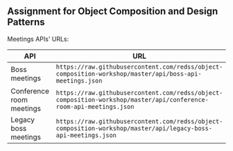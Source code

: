 ## Assignment for Object Composition and Design Patterns

Meetings APIs' URLs:

| API | URL |
|-|-|
| Boss meetings | `https://raw.githubusercontent.com/redss/object-composition-workshop/master/api/boss-api-meetings.json` |
| Conference room meetings | `https://raw.githubusercontent.com/redss/object-composition-workshop/master/api/conference-room-api-meetings.json` |
| Legacy boss meetings | `https://raw.githubusercontent.com/redss/object-composition-workshop/master/api/legacy-boss-api-meetings.json` |
